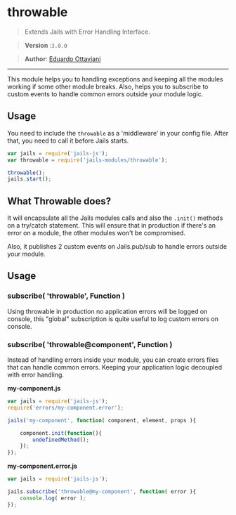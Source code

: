 # throwable

> Extends Jails with Error Handling Interface.

>**Version** :`3.0.0`

>**Author**: [Eduardo Ottaviani](//github.com/Javiani)

---

This module helps you to handling exceptions and keeping all the modules working if some other module breaks.
Also, helps you to subscribe to custom events to handle common errors outside your module logic.

## Usage

You need to include the `throwable` as a 'middleware' in your config file.
After that, you need to call it before Jails starts.

```js
var jails = require('jails-js');
var throwable = require('jails-modules/throwable');

throwable();
jails.start();
```

## What Throwable does?

It will encapsulate all the Jails modules calls and also the `.init()` methods on a try/catch statement.
This will ensure that in production if there's an error on a module, the other modules won't be compromised.

Also, it publishes 2 custom events on Jails.pub/sub to handle errors outside your module.

## Usage

### subscribe( 'throwable', Function )

Using throwable in production no application errors will be logged on console, this "global" subscription is quite useful to log custom errors on console.

### subscribe( 'throwable@component', Function )

Instead of handling errors inside your module, you can create errors files that can handle common errors. Keeping your application logic decoupled with error handling.

**my-component.js**

```js
var jails = require('jails-js');
require('errors/my-component.error');

jails('my-component', function( component, element, props ){

	component.init(function(){
		undefinedMethod();
	});
});
```

**my-component.error.js**

```js
var jails = require('jails-js');

jails.subscribe('throwable@my-component', function( error ){
	console.log( error );
});
```

